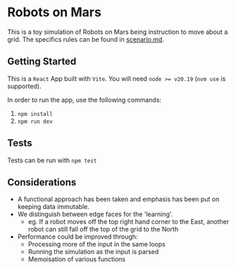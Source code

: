 # Robots on Mars

This is a toy simulation of Robots on Mars being instruction to move about a grid. The specifics rules can be found in [scenario.md](/scenario.md).

## Getting Started
This is a `React` App built with `Vite`. You will need `node >= v20.19` (`nvm use` is supported).

In order to run the app, use the following commands:

1. `npm install`
2. `npm run dev`

## Tests
Tests can be run with `npm test`


## Considerations

- A functional approach has been taken and emphasis has been put on keeping data immutable.
- We distinguish between edge faces for the 'learning'.
  - eg. If a robot moves off the top right hand corner to the East, another robot can still fall off the top of the grid to the North
- Performance could be improved through:
  - Processing more of the input in the same loops
  - Running the simulation as the input is parsed
  - Memoisation of various functions